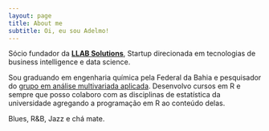 ```yaml
---
layout: page
title: About me
subtitle: Oi, eu sou Adelmo!
---
```


<span class="fa fa-briefcase about-icon"></span> Sócio fundador da <strong><a href="https://www.llabsolutions.com/">LLAB Solutions</a></strong>, Startup direcionada em tecnologias de business intelligence e data science.

<span class="fa fa-graduation-cap about-icon"></span> Sou graduando em engenharia química pela Federal da Bahia e pesquisador do [grupo em análise multivariada aplicada](https://gamaufba.wordpress.com/). Desenvolvo cursos em R e sempre que posso colaboro com as disciplinas de estatística da universidade agregando a programação em R ao conteúdo delas.

<span class="fa fa-heart about-icon"></span> Blues, R&B, Jazz e chá mate.